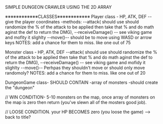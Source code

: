 SIMPLE DUNGEON CRAWLER USING THE 2D ARRAY



※※※※※※※※※※※※CLASSES※※※※※※※※※※※※
Player class -  HP, ATK, DEF -- give the player coordinates
-methods: 
--attack( should use should randomize the % of the attack to be applied then take that % and do math aginst the def to return the DMG), 
--receiveDamage() -- see viking game and mofity it slighlty
--move()-- should be to move using WASD or arrow keys 
NOTES: add a chance for them to miss. like one out of 75

Monster class - HP, ATK, DEF 
--attack( should use should randomize the % of the attack to be applied then take that % and do math aginst the def to return the DMG), 
--receiveDamage() -- see viking game and mofidy it slighlty
--move()-- Perhpas they shouldn't move or should only move randomoly?
NOTES: add a chance for them to miss. like one out of 20

DungeonGame class-
SHOULD CONTAIN
-array of monsters
-should create the "dungeon"

// WIN CONDITION-
5-10 monsters on the map, once array of monsters on the map is zero then 
return (you've slewn all of the mosters good job).

// LOOSE CONDITION.
your HP BECOMES zero (you loose the game) --> back to title?



